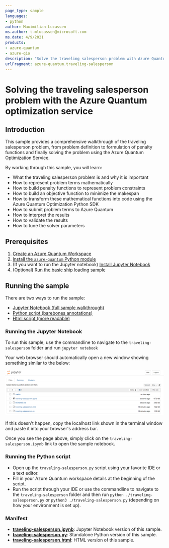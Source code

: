 ```yaml
---
page_type: sample
languages:
- python
author: Maximilian Lucassen
ms.author: t-mlucassen@microsoft.com
ms.date: 4/9/2021
products:
- azure-quantum
- azure-qio
description: "Solve the traveling salesperson problem with Azure Quantum optimization service"
urlFragment: azure-quantum.traveling-salesperson
---
```


# Solving the traveling salesperson problem with the Azure Quantum optimization service

## Introduction

This sample provides a comprehensive walkthrough of the traveling salesperson problem, from problem definition to formulation of penalty functions and finally solving the problem using the Azure Quantum Optimization Service.

By working through this sample, you will learn:

- What the traveling salesperson problem is and why it is important
- How to represent problem terms mathematically
- How to build penalty functions to represent problem constraints
- How to build an objective function to minimize the makespan
- How to transform these mathematical functions into code using the Azure Quantum Optimization Python SDK
- How to submit problem terms to Azure Quantum
- How to interpret the results
- How to validate the results
- How to tune the solver parameters

## Prerequisites

1. [Create an Azure Quantum Workspace](https://docs.microsoft.com/azure/quantum/how-to-create-quantum-workspaces-with-the-azure-portal)
2. [Install the `azure-quantum` Python module](https://docs.microsoft.com/azure/quantum/how-to-use-the-python-sdk)
3. (If you want to run the Jupyter notebook) [Install Jupyter Notebook](https://jupyter.org/install)
4. (Optional) [Run the basic ship loading sample](../ship-loading/)

## Running the sample

There are two ways to run the sample:

- [Jupyter Notebook (full sample walkthrough)](./traveling-salesperson.ipynb)
- [Python script (barebones annotations)](./traveling-salesperson.py)
- [Html script (more readable)](./traveling-salesperson.html)

### Running the Jupyter Notebook

To run this sample, use the commandline to navigate to the `traveling-salesperson` folder and run `jupyter notebook`

Your web browser should automatically open a new window showing something similar to the below:

![Jupyter Notebook landing page](./media/traveling-salesperson.png)

If this doesn't happen, copy the localhost link shown in the terminal window and paste it into your browser's address bar.

Once you see the page above, simply click on the `traveling-salesperson.ipynb` link to open the sample notebook.

### Running the Python script

- Open up the `traveling-salesperson.py` script using your favorite IDE or a text editor.
- Fill in your Azure Quantum workspace details at the beginning of the script.
- Run the script through your IDE or use the commandline to navigate to the `traveling-salesperson` folder and then run `python ./traveling-salesperson.py` or `python3 ./traveling-salesperson.py` (depending on how your environment is set up).

### Manifest

- **[traveling-salesperson.ipynb](https://github.com/microsoft/qio-samples/blob/main/samples/traveling-salesperson/traveling-salesperson.ipynb)**: Jupyter Notebook version of this sample.
- **[traveling-salesperson.py](https://github.com/microsoft/qio-samples/blob/main/samples/traveling-salesperson/traveling-salesperson.py)**: Standalone Python version of this sample.
- **[traveling-salesperson.html](https://github.com/microsoft/qio-samples/blob/main/samples/traveling-salesperson/traveling-salesperson.html)**: HTML version of this sample.
